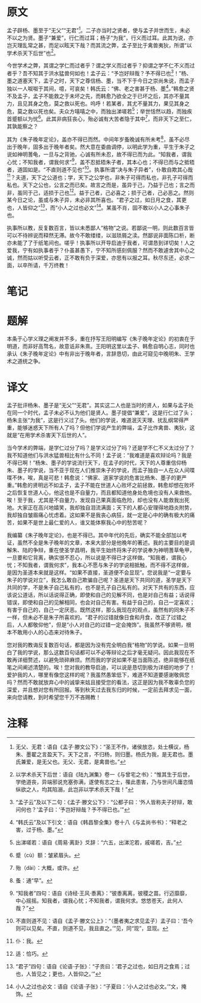 # 原文
孟子辟杨、墨至于“无父”“无君”[^1]。二子亦当时之贤者，使与孟子并世而生，未必不以之为贤。墨子“兼爱”，行仁而过耳；杨子“为我”，行义而过耳。此其为说，亦岂灭理乱常之甚，而足以眩天下哉？而其流之弊，孟子至比于禽兽夷狄，所谓“以学术杀天下后世”也[^2]。

今世学术之弊，其谓之学仁而过者乎？谓之学义而过者乎？抑谓之学不仁不义而过者乎？吾不知其于洪水猛兽何如也！孟子云：“予岂好辩哉？予不得已也[^3]！”杨、墨之道塞天下，孟子之时，天下之尊信杨、墨，当不下于今日之崇尚朱说，而孟子独以一人呶呶于其间，噫，可哀矣！韩氏云：“佛、老之害甚于杨、墨[^4]。”韩愈之贤不及孟子，孟子不能救之于未坏之先，而韩愈乃欲全之于已坏之后，其亦不量其力，且见其身之危，莫之救以死也。呜呼！若某者，其尤不量其力，果见其身之危，莫之救以死也矣。夫众方嘻嘻之中，而独出涕嗟若[^5]；举世恬然以趋，而独疾首蹙额以为忧[^6]。此其非病狂丧心，殆必诚有大苦者隐于其中[^7]，而非天下之至仁，其孰能察之？

其为《朱子晚年定论》，盖亦不得已而然。中间年岁蚤晚诚有所未考[^8]，虽不必尽出于晚年，固多出于晚年者矣。然大意在委曲调停，以明此学为重，平生于朱子之说如神明蓍龟，一旦与之背驰，心诚有所未忍，故不得已而为此。“知我者，谓我心忧；不知我者，谓我何求”[^9]，盖不忍抵牾朱子者，其本心也；不得已而与之抵牾者，道固如是。“不直则道不见也”[^10]。执事所谓“决与朱子异者”，仆敢自欺其心哉[^11]？夫道，天下之公道也；学，天下之公学也，非朱子可得而私也，非孔子可得而私也。天下之公也，公言之而已矣。故言之而是，虽异于己，乃益于己也；言之而非，虽同于己，适损于己也[^12]。益于己者，己必喜之；损于己者，己必恶之。然则某今日之论，虽或与朱子异，未必非其所喜也。“君子之过，如日月之食，其更也，人皆仰之”[^13]，而“小人之过也必文”[^14]。某虽不肖，固不敢以小人之心事朱子也。

执事所以教，反复数百言，皆以未悉鄙人“格物”之说。若鄙说一明，则此数百言皆可以不待辨说而释然无滞。故今不敢缕缕，以滋琐屑之渎。然鄙说非面陈口析，断亦未能了了于纸笔间也。嗟乎！执事所以开导启迪于我者，可谓恳到详切矣！人之爱我，宁有如执事者乎？仆虽甚愚下，宁不知所感刻佩服？然而不敢遽舍其中心之诚，然而姑以听受云者，正不敢有负于深爱，亦思有以报之耳。秋尽东还，必求一面，以卒所请，千万终教！
# 笔记

# 题解
本条于心学义理之阐发并不多，重在抒写王阳明编写《朱子晚年定论》的初衷在于明道，而非好高骛名，故意诋非朱熹。王阳明这里以孟子、韩愈自明心志，同时也承认《朱子晚年定论》中有非出于晚年者，言辞恳切，由此可窥见中晚明朱、王学术之道统之争。
# 译文
孟子批评杨朱、墨子是“无父”“无君”。其实这二人也是当时的贤人，如果与孟子处在同一个时代，孟子未必不认为他们是贤人。墨子提倡“兼爱”，这是行仁过了头；杨朱主张“为我”，这是行义过了头。他们的学说，难道泯灭天理、扰乱纲常得严重，能够迷惑天下所有人了吗？但他们学说产生的弊端，孟子比作禽兽、夷狄，这就是“在用学术杀害天下后世的人”。

当今学术的弊端，是学仁过分了吗？是学义过分了吗？还是学不仁不义太过分了？我不知道他们与洪水猛兽相比有什么不同！孟子说：“我难道是喜欢辩论吗？我是不得已啊！”杨朱、墨子的学说流行天下，在孟子的时代，天下的人尊重信仰杨朱、墨子的学说，当不亚于现在人们推崇朱子的学说，而孟子独自一人在众人间喋喋不休，唉，真是可悲！韩愈说：“佛家、道家学说的危害比杨朱、墨子的更严重。”韩愈的贤明远不如孟子，孟子不能在世道人心败坏之前拯救，韩愈却想在败坏之后恢复世道人心，他这也是不自量力，而且都知道他身处危境也没有人来救他。唉！至于我，尤其是不自量力，发现自己果真面临危险，却也没有人能救我出死地。大家正在高兴地嬉笑，我却独自泪流满面；天下的人都心安理得地趋炎附势，我却独自皱眉痛心忧虑着。这如果不是我丧心病狂，就一定是心中的确有极大的痛苦，如果不是世上最仁爱的人，谁又能体察我心中的愁苦呢？

我编纂《朱子晚年定论》，也是不得已。其中年代的先后，确实不能全部加以考证，虽然不全是朱子晚年的文章，本来大部分是他晚年的著述。我的主要目的是调解朱、陆的争辩，重在使圣学昌明，我平生始终将朱子的学说奉为神明蓍草龟甲，一旦要和它背离，确实很不忍心，所以说是不得已才这样做。“知我者，谓我心忧；不知我者，谓我何求”，我本心不愿与朱子的学说相抵触，而不得不这样做，是因为圣道本来就是这样。“如果不直接，圣道便不会显现”。您说我是“一定要与朱子的学说对立”，我怎么敢自己欺骗自己呢？圣道是天下共同的道，圣学是天下共同的学，不是朱子自己私有的，也不是孔子自己私有的。对天下共有的东西，应该说公道话，所以话说得正确，即使和自己的见解不同，也是对自己有益；话说得错误，即使和自己的见解相同，也会对自己有害。有益于自己的，自己一定喜欢；有害于自己的，自己一定厌恶。既然这样，那么我现在的观点，虽然有的同朱子不一样，但未必不是朱子所喜欢的。“君子的过错就像日食和月食，改正了过错之后，人人都敬仰他”，但是“小人对自己的过错一定会掩饰”。我虽然不够贤明，根本不敢用小人的心态来对待朱子。

您对我的教诲反复数百句话，都是因为没有完全明白我“格物”的学说。如果一旦明白了我的学说，那么这数百句话都可以不必等辩论之后才毫无疑问。因此我现在不敢再详细赘述，以避免琐碎麻烦。然而我的学说如果不是当面陈述，绝非能够在纸笔之间阐述清楚的。唉！您对我的教导启迪，可以说是恳切到极为详细的地步了！爱护我的人，哪里有像您这样的呢？我虽然愚笨低下，难道不知道要感谢敬佩您吗？然而不敢就放弃心中的诚挚来姑且接受您的看法，这正是因为我不敢辜负您的深爱，并且想对您有所回报。等到秋天过去我东归的时候，一定前去拜求见一面，来向您请教，到时希望您千万不吝赐教！
# 注释

[^1]: 无父、无君：语自《孟子·滕文公下》：“圣王不作，诸侯放恣，处士横议，杨朱、墨翟之言盈天下。天下之言，不归杨，则归墨。杨氏为我，是无君也。墨氏兼爱，是无父也。无父、无君，是禽兽也。”
[^2]: 以学术杀天下后世：语自《陆九渊集》卷一《与曾宅之书》：“惟其生于后世，学绝道丧，异端邪说充塞弥满，遂使有志之士，罹此患害，乃与世间凡庸恣情纵欲之人，均其陷溺，此岂非以学术杀天下哉！”
[^3]: “孟子云”及以下二句：《孟子·滕文公下》：“公都子曰：‘外人皆称夫子好辩，敢问何也？’孟子曰：‘予岂好辩哉？予不得已也。’”
[^4]: “韩氏云”及以下引文：语自《韩昌黎全集》卷十八《与孟尚书书》：“释老之害，过于杨、墨。”
[^5]: 出涕嗟若：语自《周易·离卦》爻辞：“六五，出涕沱若，戚嗟若，吉。”
[^6]: 蹙（cù）额：皱紧眉头。
[^7]: 殆（dài）：大概，或许。
[^8]: 蚤：通“早”。
[^9]: “知我者”四句：语自《诗经·王风·黍离》：“彼黍离离，彼稷之苗。行迈靡靡，中心摇摇。知我者，谓我心忧；不知我者，谓我何求。悠悠苍天，此何人哉？”
[^10]: 不直则道不见：语自《孟子·滕文公上》：“（墨者夷之求见孟子）孟子曰：‘吾今则可以见矣。不直，则道不见，我且直之。’”见，同“现”，显现。
[^11]: 仆：我。
[^12]: 适：恰巧。
[^13]: “君子”四句：语自《论语·子张》：“子贡曰：‘君子之过也，如日月之食焉；过也，人皆见之；更也，人皆仰之。’”
[^14]: 小人之过也必文：语自《论语·子张》：“子夏曰：‘小人之过也必文。’”文，掩饰。